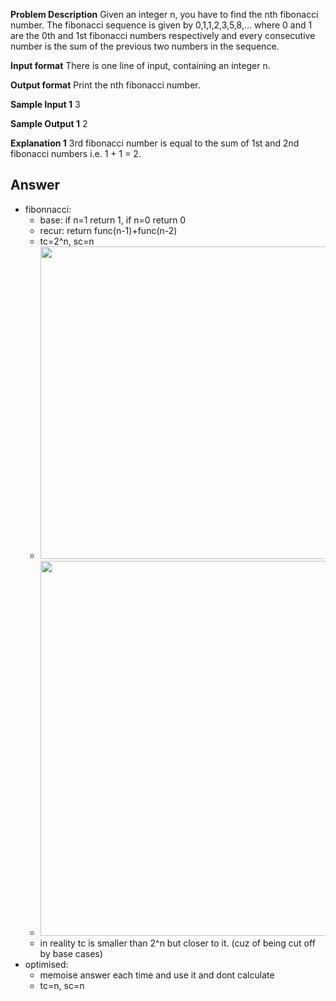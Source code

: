 **Problem Description**
Given an integer n, you have to find the nth fibonacci number. The fibonacci sequence is given by 0,1,1,2,3,5,8,... where 0 and 1 are the 0th and 1st fibonacci numbers respectively and every consecutive number is the sum of the previous two numbers in the sequence.

**Input format**
There is one line of input, containing an integer n.

**Output format**
Print the nth fibonacci number.

**Sample Input 1**
3

**Sample Output 1**
2

**Explanation 1**
3rd fibonacci number is equal to the sum of 1st and 2nd fibonacci numbers i.e. 1 + 1 = 2.
## Answer
- fibonnacci:
    - base: if n=1 return 1, if n=0 return 0
    - recur: return func(n-1)+func(n-2)
    - tc=2^n, sc=n
    - <img src='https://github.com/user-attachments/assets/ac8d9fb6-70f0-484f-b5dc-0b4ce6fc7bf2' width='500'/>
    - <img src='https://github.com/user-attachments/assets/8461bff5-9081-4e82-bd1e-53f976112641' width='600'/>
    - in reality tc is smaller than 2^n but closer to it. (cuz of being cut off by base cases)
- optimised:
    - memoise answer each time and use it and dont calculate
    - tc=n, sc=n

